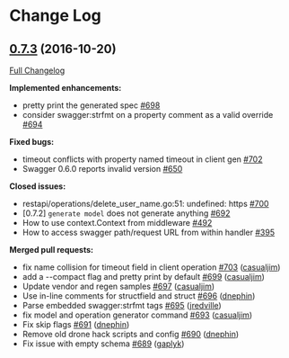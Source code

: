 # Change Log

## [0.7.3](https://github.com/saturn4er/go-swagger/tree/0.7.3) (2016-10-20)
[Full Changelog](https://github.com/saturn4er/go-swagger/compare/0.7.2...0.7.3)

**Implemented enhancements:**

- pretty print the generated spec [\#698](https://github.com/saturn4er/go-swagger/issues/698)
- consider swagger:strfmt on a property comment as a valid override [\#694](https://github.com/saturn4er/go-swagger/issues/694)

**Fixed bugs:**

- timeout conflicts with property named timeout in client gen [\#702](https://github.com/saturn4er/go-swagger/issues/702)
- Swagger 0.6.0 reports invalid version [\#650](https://github.com/saturn4er/go-swagger/issues/650)

**Closed issues:**

- restapi/operations/delete\_user\_name.go:51: undefined: https [\#700](https://github.com/saturn4er/go-swagger/issues/700)
- \[0.7.2\] `generate model` does not generate anything [\#692](https://github.com/saturn4er/go-swagger/issues/692)
- How to use context.Context from middleware [\#492](https://github.com/saturn4er/go-swagger/issues/492)
- How to access swagger path/request URL from within handler [\#395](https://github.com/saturn4er/go-swagger/issues/395)

**Merged pull requests:**

- fix name collision for timeout field in client operation [\#703](https://github.com/saturn4er/go-swagger/pull/703) ([casualjim](https://github.com/casualjim))
- add a --compact flag and pretty print by default [\#699](https://github.com/saturn4er/go-swagger/pull/699) ([casualjim](https://github.com/casualjim))
- Update vendor and regen samples [\#697](https://github.com/saturn4er/go-swagger/pull/697) ([casualjim](https://github.com/casualjim))
- Use in-line comments for structfield and struct [\#696](https://github.com/saturn4er/go-swagger/pull/696) ([dnephin](https://github.com/dnephin))
- Parse embedded swagger:strfmt tags [\#695](https://github.com/saturn4er/go-swagger/pull/695) ([jredville](https://github.com/jredville))
- fix model and operation generator command [\#693](https://github.com/saturn4er/go-swagger/pull/693) ([casualjim](https://github.com/casualjim))
- Fix skip flags [\#691](https://github.com/saturn4er/go-swagger/pull/691) ([dnephin](https://github.com/dnephin))
- Remove old drone hack scripts and config [\#690](https://github.com/saturn4er/go-swagger/pull/690) ([dnephin](https://github.com/dnephin))
- Fix issue with empty schema  [\#689](https://github.com/saturn4er/go-swagger/pull/689) ([gaplyk](https://github.com/gaplyk))
